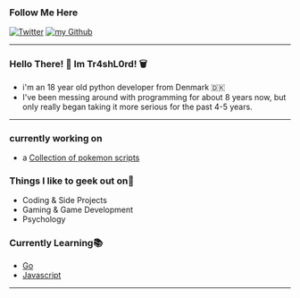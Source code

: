 ### Follow Me Here

<a href="https://twitter.com/intent/follow?screen_name=XxTr4sL0rdxX&tw_p=followbutton" target="_blank"><img alt="Twitter" src="https://img.shields.io/badge/twitter-%231DA1F2.svg?&style=for-the-badge&logo=twitter&logoColor=white" /></a>
<a href="https://github.com/Tr4shL0rd" target="_blank"><img alt="my Github" src="https://img.shields.io/github/followers/Tr4shL0rd?color=black&style=for-the-badge" /></a>

---

### Hello There! 👋 Im Tr4shL0rd! 🗑️

-   i'm an 18 year old python developer from Denmark 🇩🇰
-   I've been messing around with programming for about 8 years now, but only really began taking it more serious for the past 4-5 years.

---

### currently working on

-   a [Collection of pokemon scripts](https://github.com/Tr4shL0rd/pokemonScripts) 

### Things I like to geek out on🔭

-   Coding & Side Projects
-   Gaming & Game Development
-   Psychology

### Currently Learning📚

-   [Go](https://golang.org/doc/install)
-   [Javascript](https://www.javascript.com/)

---
